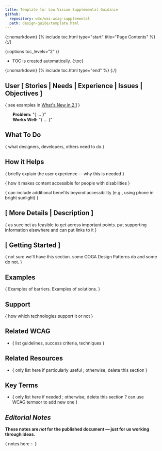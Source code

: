 ```yaml
---
title: Template for Low Vision Supplemental Guidance
github: 
  repository: w3c/wai-wcag-supplemental
  path: design-guide/template.html
---
```


{::nomarkdown}
{% include toc.html type="start" title="Page Contents" %}
{:/}

{::options toc_levels="2" /}

-   TOC is created automatically.
{:toc}

{::nomarkdown}
{% include toc.html type="end" %}
{:/}


## User [ Stories | Needs | Experience | Issues | Objectives ]
{ see examples in [What's New in 2.1](https://www.w3.org/WAI/standards-guidelines/wcag/new-in-21/) }

<div style="margin-left: 25px"><strong>Problem:</strong> "{ ... }"</div>
<div style="margin-left: 25px"><strong>Works Well:</strong> "{ ... }"</div>

##  What To Do

{ what designers, developers, others need to do }

##  How it Helps

{ briefly explain the user experience -- why this is needed }

{ how it makes content accessible for people with disabilities }

{ can include additional benefits beyond accessibility (e.g., using phone in bright sunlight) }

##  [ More Details | Description ]

{ as succinct as feasible to get across important points. put supporting information elsewhere and can put links to it }

##  [ Getting Started ]

{ not sure we'll have this section. some COGA Design Patterns do and some do not. }

##  Examples

{ Examples of barriers. Examples of solutions. }

##  Support
{ how which technologies support it or not }

##  Related WCAG

* { list guidelines, success criteria, techniques }

##  Related Resources
* { only list here if particularly useful ; otherwise, delete this section }

##  Key Terms
* { only list here if needed ; otherwise, delete this section ? can use WCAG termsor to add new one }

##  <em>Editorial Notes </em>

<strong>These notes are <em>not</em> for the published document &mdash; just for us working through ideas.</strong>

{ notes here :- }
